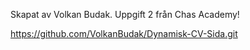 Skapat av Volkan Budak. Uppgift 2 från Chas Academy!

https://github.com/VolkanBudak/Dynamisk-CV-Sida.git
